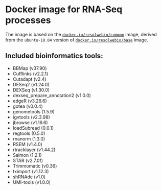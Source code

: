 # Docker image for RNA-Seq processes

The image is based on the [`docker.io/resolwebio/common`](
https://hub.docker.com/r/resolwebio/common/) image, derived from the
`ubuntu-18.04` version of [`docker.io/resolwebio/base`](
https://hub.docker.com/r/resolwebio/base/) image.

Included bioinformatics tools:
------------------------------
* BBMap (v37.90)
* Cufflinks (v2.2.1)
* Cutadapt (v2.4)
* DESeq2 (v1.24.0)
* DEXSeq (v1.30.0)
* dexseq_prepare_annotation2 (v1.0.0)
* edgeR (v3.26.6)
* gotea (v0.0.4)
* genometools (1.5.9)
* igvtools (v2.3.98)
* jbrowse (v1.16.6)
* loadSubread (0.0.1)
* regtools (0.5.0)
* rnanorm (1.3.0)
* RSEM (v1.4.0)
* rtracklayer (v1.44.2)
* Salmon (1.2.1)
* STAR (v2.7.0f)
* Trimmomatic (v0.36)
* tximport (v1.12.3)
* shRNAde (v1.0)
* UMI-tools (v1.0.0)
